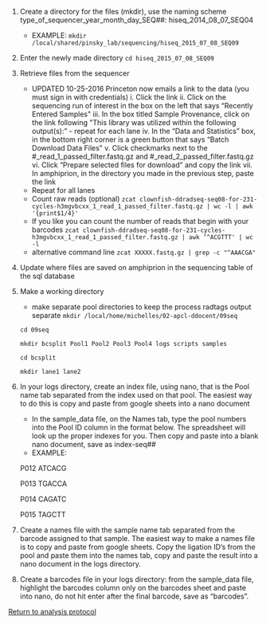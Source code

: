 
1. Create a directory for the files (mkdir), use the naming scheme type_of_sequencer_year_month_day_SEQ##: hiseq_2014_08_07_SEQ04
    - EXAMPLE: 
    `mkdir /local/shared/pinsky_lab/sequencing/hiseq_2015_07_08_SEQ09`
2. Enter the newly made directory
    `cd hiseq_2015_07_08_SEQ09`
3. Retrieve files from the sequencer
    - UPDATED 10-25-2016 Princeton now emails a link to the data (you must sign in with credentials)
    i. Click the link
    ii. Click on the sequencing run of interest in the box on the left that says “Recently Entered Samples"
    iii. In the box titled Sample Provenance, click on the link following "This library was utilized within the following output(s):” - repeat for each lane
    iv. In the “Data and Statistics” box, in the bottom right corner is a green button that says “Batch Download Data Files"
    v. Click checkmarks next to the #_read_1_passed_filter.fastq.gz and #_read_2_passed_filter.fastq.gz
    vi. Click “Prepare selected files for download” and copy the link
    vii. In amphiprion, in the directory you made in the previous step, paste the link
    - Repeat for all lanes
    - Count raw reads (optional)
    `zcat clownfish-ddradseq-seq08-for-231-cycles-h3mgvbcxx_1_read_1_passed_filter.fastq.gz | wc -l | awk '{print$1/4}'`
    - If you like you can count the number of reads that begin with your barcodes
    `zcat clownfish-ddradseq-seq08-for-231-cycles-h3mgvbcxx_1_read_1_passed_filter.fastq.gz | awk ‘^ACGTTT' | wc -l`
    - alternative command line
        `zcat XXXXX.fastq.gz | grep -c "^AAACGA"`
4. Update where files are saved on amphiprion in the sequencing table of the sql database
5. Make a working directory 
    - make separate pool directories to keep the process radtags output separate
    `mkdir /local/home/michelles/02-apcl-ddocent/09seq`
    
    
    `cd 09seq`
    
    
    `mkdir bcsplit Pool1 Pool2 Pool3 Pool4 logs scripts samples`
    
    
    `cd bcsplit`
    
    
    `mkdir lane1 lane2`
6. In your logs directory, create an index file, using nano, that is the Pool name tab separated from the index used on that pool.  The easiest way to do this is copy and paste from google sheets into a nano document
    - In the sample_data file, on the Names tab, type the pool numbers into the Pool ID column in the format below.  The spreadsheet will look up the proper indexes for you.  Then copy and paste into a blank nano document, save as index-seq##
    - EXAMPLE:
    
    
    P012    ATCACG
    
    
    P013    TGACCA
    
    
    P014    CAGATC
    
    
    P015    TAGCTT
7. Create a names file with the sample name tab separated from the barcode assigned to that sample.  The easiest way to make a names file is to copy and paste from google sheets. Copy the ligation ID’s from the pool and paste them into the names tab, copy and paste the result into a nano document in the logs directory.
8. Create a barcodes file in your logs directory: from the sample_data file, highlight the barcodes column only on the barcodes sheet and paste into nano, do not hit enter after the final barcode, save as “barcodes”.

[Return to analysis protocol](./hiseq_ddocent.md)
